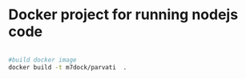 # Docker project for running nodejs code


```bash

#build docker image
docker build -t m7dock/parvati  .



```